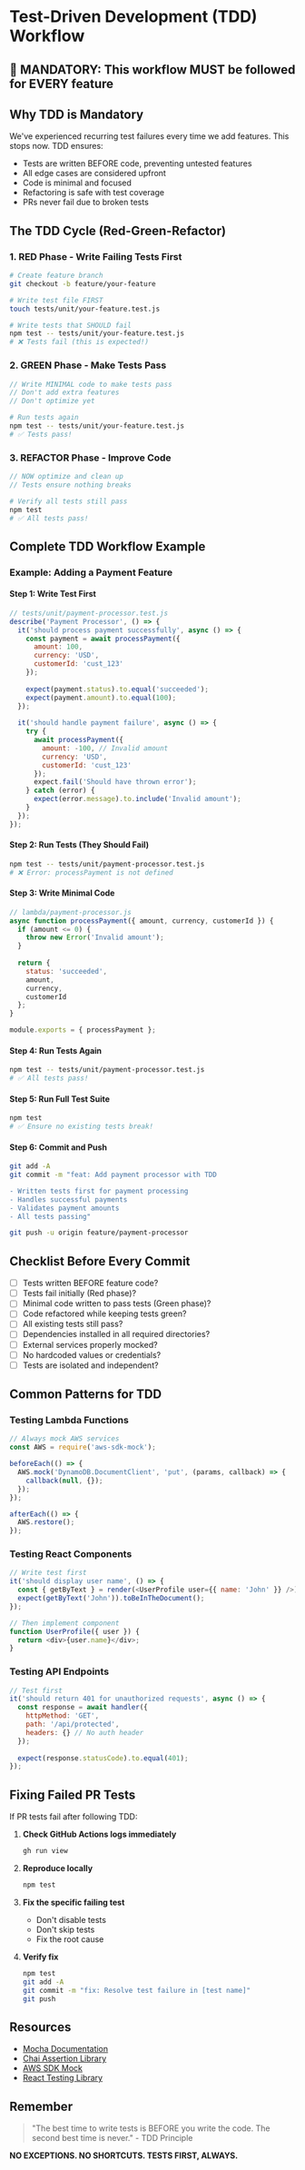 # Test-Driven Development (TDD) Workflow

## 🚨 MANDATORY: This workflow MUST be followed for EVERY feature

## Why TDD is Mandatory

We've experienced recurring test failures every time we add features. This stops now. TDD ensures:
- Tests are written BEFORE code, preventing untested features
- All edge cases are considered upfront
- Code is minimal and focused
- Refactoring is safe with test coverage
- PRs never fail due to broken tests

## The TDD Cycle (Red-Green-Refactor)

### 1. RED Phase - Write Failing Tests First
```bash
# Create feature branch
git checkout -b feature/your-feature

# Write test file FIRST
touch tests/unit/your-feature.test.js

# Write tests that SHOULD fail
npm test -- tests/unit/your-feature.test.js
# ❌ Tests fail (this is expected!)
```

### 2. GREEN Phase - Make Tests Pass
```javascript
// Write MINIMAL code to make tests pass
// Don't add extra features
// Don't optimize yet
```

```bash
# Run tests again
npm test -- tests/unit/your-feature.test.js
# ✅ Tests pass!
```

### 3. REFACTOR Phase - Improve Code
```javascript
// NOW optimize and clean up
// Tests ensure nothing breaks
```

```bash
# Verify all tests still pass
npm test
# ✅ All tests pass!
```

## Complete TDD Workflow Example

### Example: Adding a Payment Feature

#### Step 1: Write Test First
```javascript
// tests/unit/payment-processor.test.js
describe('Payment Processor', () => {
  it('should process payment successfully', async () => {
    const payment = await processPayment({
      amount: 100,
      currency: 'USD',
      customerId: 'cust_123'
    });
    
    expect(payment.status).to.equal('succeeded');
    expect(payment.amount).to.equal(100);
  });
  
  it('should handle payment failure', async () => {
    try {
      await processPayment({
        amount: -100, // Invalid amount
        currency: 'USD',
        customerId: 'cust_123'
      });
      expect.fail('Should have thrown error');
    } catch (error) {
      expect(error.message).to.include('Invalid amount');
    }
  });
});
```

#### Step 2: Run Tests (They Should Fail)
```bash
npm test -- tests/unit/payment-processor.test.js
# ❌ Error: processPayment is not defined
```

#### Step 3: Write Minimal Code
```javascript
// lambda/payment-processor.js
async function processPayment({ amount, currency, customerId }) {
  if (amount <= 0) {
    throw new Error('Invalid amount');
  }
  
  return {
    status: 'succeeded',
    amount,
    currency,
    customerId
  };
}

module.exports = { processPayment };
```

#### Step 4: Run Tests Again
```bash
npm test -- tests/unit/payment-processor.test.js
# ✅ All tests pass!
```

#### Step 5: Run Full Test Suite
```bash
npm test
# ✅ Ensure no existing tests break!
```

#### Step 6: Commit and Push
```bash
git add -A
git commit -m "feat: Add payment processor with TDD

- Written tests first for payment processing
- Handles successful payments
- Validates payment amounts
- All tests passing"

git push -u origin feature/payment-processor
```

## Checklist Before Every Commit

- [ ] Tests written BEFORE feature code?
- [ ] Tests fail initially (Red phase)?
- [ ] Minimal code written to pass tests (Green phase)?
- [ ] Code refactored while keeping tests green?
- [ ] All existing tests still pass?
- [ ] Dependencies installed in all required directories?
- [ ] External services properly mocked?
- [ ] No hardcoded values or credentials?
- [ ] Tests are isolated and independent?

## Common Patterns for TDD

### Testing Lambda Functions
```javascript
// Always mock AWS services
const AWS = require('aws-sdk-mock');

beforeEach(() => {
  AWS.mock('DynamoDB.DocumentClient', 'put', (params, callback) => {
    callback(null, {});
  });
});

afterEach(() => {
  AWS.restore();
});
```

### Testing React Components
```javascript
// Write test first
it('should display user name', () => {
  const { getByText } = render(<UserProfile user={{ name: 'John' }} />);
  expect(getByText('John')).toBeInTheDocument();
});

// Then implement component
function UserProfile({ user }) {
  return <div>{user.name}</div>;
}
```

### Testing API Endpoints
```javascript
// Test first
it('should return 401 for unauthorized requests', async () => {
  const response = await handler({
    httpMethod: 'GET',
    path: '/api/protected',
    headers: {} // No auth header
  });
  
  expect(response.statusCode).to.equal(401);
});
```

## Fixing Failed PR Tests

If PR tests fail after following TDD:

1. **Check GitHub Actions logs immediately**
   ```bash
   gh run view
   ```

2. **Reproduce locally**
   ```bash
   npm test
   ```

3. **Fix the specific failing test**
   - Don't disable tests
   - Don't skip tests
   - Fix the root cause

4. **Verify fix**
   ```bash
   npm test
   git add -A
   git commit -m "fix: Resolve test failure in [test name]"
   git push
   ```

## Resources

- [Mocha Documentation](https://mochajs.org/)
- [Chai Assertion Library](https://www.chaijs.com/)
- [AWS SDK Mock](https://github.com/dwyl/aws-sdk-mock)
- [React Testing Library](https://testing-library.com/docs/react-testing-library/intro/)

## Remember

> "The best time to write tests is BEFORE you write the code. The second best time is never." - TDD Principle

**NO EXCEPTIONS. NO SHORTCUTS. TESTS FIRST, ALWAYS.**